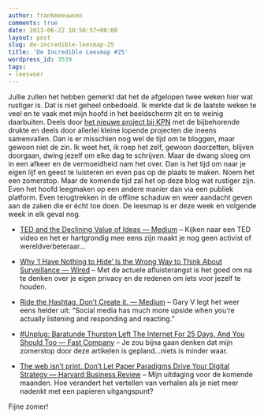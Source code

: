 ```yaml
---
author: frankmeeuwsen
comments: true
date: 2013-06-22 10:50:57+00:00
layout: post
slug: de-incredible-leesmap-25
title: 'De Incredible Leesmap #25'
wordpress_id: 3539
tags:
- leesvoer
---
```


Jullie zullen het hebben gemerkt dat het de afgelopen twee weken hier wat rustiger is. Dat is niet geheel onbedoeld. Ik merkte dat ik de laatste weken te veel en te vaak met mijn hoofd in het beeldscherm zit en te weinig daarbuiten. Deels door [het nieuwe project bij KPN](http://kpn.com/slimmerondernemen) met de bijbehorende drukte en deels door allerlei kleine lopende projecten die ineens samenvallen. Dan is er misschien nog wel de tijd om te bloggen, maar gewoon niet de zin. Ik weet het, ik roep het zelf, gewoon doorzetten, blijven doorgaan, dwing jezelf om elke dag te schrijven. Maar de dwang sloeg om in een afkeer en de vermoeidheid nam het over.
Dan is het tijd om naar je eigen lijf en geest te luisteren en even pas op de plaats te maken. Noem het een zomerstop. Maar de komende tijd zal het op deze blog wat rustiger zijn. Even het hoofd leegmaken op een andere manier dan via een publiek platform. Even terugtrekken in de offline schaduw en weer aandacht geven aan de zaken die er écht toe doen. De leesmap is er deze week en volgende week in elk geval nog.



	
  * [TED and the Declining Value of Ideas — Medium](https://medium.com/better-humans/492bc0271e79) – Kijken naar een TED video en het er hartgrondig mee eens zijn maakt je nog geen activist of wereldverbeteraar…

	
  * [Why ‘I Have Nothing to Hide’ Is the Wrong Way to Think About Surveillance — Wired](http://www.wired.com/opinion/2013/06/why-i-have-nothing-to-hide-is-the-wrong-way-to-think-about-surveillance/) – Met de actuele afluisterangst is het goed om na te denken over je eigen privacy en de redenen om iets voor jezelf te houden.

	
  * [Ride the Hashtag, Don’t Create it. — Medium](https://medium.com/i-m-h-o/569e51ae8820) – Gary V legt het weer eens helder uit: “Social media has much more upside when you’re actually listening and responding and reacting.”

	
  * [#Unplug: Baratunde Thurston Left The Internet For 25 Days, And You Should Too — Fast Company](http://www.fastcompany.com/3012521/unplug/baratunde-thurston-leaves-the-internet) – Je zou bijna gaan denken dat mijn zomerstop door deze artikelen is gepland…niets is minder waar.

	
  * [The web isn’t print. Don’t Let Paper Paradigms Drive Your Digital Strategy — Harvard Business Review](http://bit.ly/11Shzk2) – Mijn uitdaging voor de komende maanden. Hoe verandert het vertellen van verhalen als je niet meer nadenkt met een papieren uitgangspunt?


Fijne zomer!
